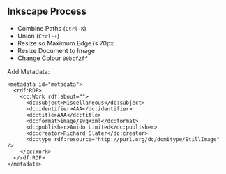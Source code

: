 Inkscape Process
----------------

 * Combine Paths (`Ctrl-K`)
 * Union (`Ctrl-+`)
 * Resize so Maximum Edge is 70px
 * Resize Document to Image
 * Change Colour `00bcf2ff`

Add Metadata:
 
    <metadata id="metadata">
      <rdf:RDF>
        <cc:Work rdf:about="">
          <dc:subject>Miscellaneous</dc:subject>
          <dc:identifier>AAA</dc:identifier>
          <dc:title>AAA</dc:title>
          <dc:format>image/svg+xml</dc:format>
          <dc:publisher>Amido Limited</dc:publisher>
          <dc:creator>Richard Slater</dc:creator>
          <dc:type rdf:resource="http://purl.org/dc/dcmitype/StillImage" />
        </cc:Work>
      </rdf:RDF>
    </metadata>
